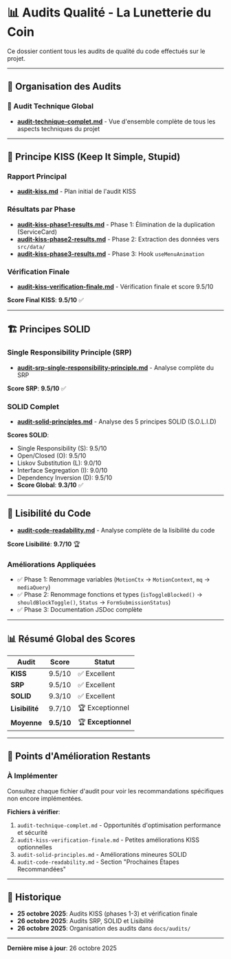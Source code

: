 # 📊 Audits Qualité - La Lunetterie du Coin

Ce dossier contient tous les audits de qualité du code effectués sur le projet.

---

## 📁 Organisation des Audits

### 🎯 Audit Technique Global

- **[audit-technique-complet.md](./audit-technique-complet.md)** - Vue d'ensemble complète de tous les aspects techniques du projet

---

## 🧹 Principe KISS (Keep It Simple, Stupid)

### Rapport Principal

- **[audit-kiss.md](./audit-kiss.md)** - Plan initial de l'audit KISS

### Résultats par Phase

- **[audit-kiss-phase1-results.md](./audit-kiss-phase1-results.md)** - Phase 1: Élimination de la duplication (ServiceCard)
- **[audit-kiss-phase2-results.md](./audit-kiss-phase2-results.md)** - Phase 2: Extraction des données vers `src/data/`
- **[audit-kiss-phase3-results.md](./audit-kiss-phase3-results.md)** - Phase 3: Hook `useMenuAnimation`

### Vérification Finale

- **[audit-kiss-verification-finale.md](./audit-kiss-verification-finale.md)** - Vérification finale et score 9.5/10

**Score Final KISS**: **9.5/10** ✅

---

## 🏗️ Principes SOLID

### Single Responsibility Principle (SRP)

- **[audit-srp-single-responsibility-principle.md](./audit-srp-single-responsibility-principle.md)** - Analyse complète du SRP

**Score SRP**: **9.5/10** ✅

### SOLID Complet

- **[audit-solid-principles.md](./audit-solid-principles.md)** - Analyse des 5 principes SOLID (S.O.L.I.D)

**Scores SOLID**:

- Single Responsibility (S): 9.5/10
- Open/Closed (O): 9.5/10
- Liskov Substitution (L): 9.0/10
- Interface Segregation (I): 9.0/10
- Dependency Inversion (D): 9.5/10
- **Score Global**: **9.3/10** ✅

---

## 📖 Lisibilité du Code

- **[audit-code-readability.md](./audit-code-readability.md)** - Analyse complète de la lisibilité du code

**Score Lisibilité**: **9.7/10** 🏆

### Améliorations Appliquées

- ✅ Phase 1: Renommage variables (`MotionCtx` → `MotionContext`, `mq` → `mediaQuery`)
- ✅ Phase 2: Renommage fonctions et types (`isToggleBlocked()` → `shouldBlockToggle()`, `Status` → `FormSubmissionStatus`)
- ✅ Phase 3: Documentation JSDoc complète

---

## 📊 Résumé Global des Scores

| Audit          | Score      | Statut              |
| -------------- | ---------- | ------------------- |
| **KISS**       | 9.5/10     | ✅ Excellent        |
| **SRP**        | 9.5/10     | ✅ Excellent        |
| **SOLID**      | 9.3/10     | ✅ Excellent        |
| **Lisibilité** | 9.7/10     | 🏆 Exceptionnel     |
| **Moyenne**    | **9.5/10** | 🏆 **Exceptionnel** |

---

## 🎯 Points d'Amélioration Restants

### À Implémenter

Consultez chaque fichier d'audit pour voir les recommandations spécifiques non encore implémentées.

**Fichiers à vérifier**:

1. `audit-technique-complet.md` - Opportunités d'optimisation performance et sécurité
2. `audit-kiss-verification-finale.md` - Petites améliorations KISS optionnelles
3. `audit-solid-principles.md` - Améliorations mineures SOLID
4. `audit-code-readability.md` - Section "Prochaines Étapes Recommandées"

---

## 📅 Historique

- **25 octobre 2025**: Audits KISS (phases 1-3) et vérification finale
- **26 octobre 2025**: Audits SRP, SOLID et Lisibilité
- **26 octobre 2025**: Organisation des audits dans `docs/audits/`

---

**Dernière mise à jour**: 26 octobre 2025
